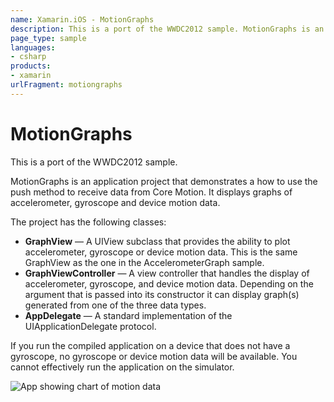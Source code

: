 ```yaml
---
name: Xamarin.iOS - MotionGraphs
description: This is a port of the WWDC2012 sample. MotionGraphs is an application project that demonstrates a how to use the push method to receive data from...
page_type: sample
languages:
- csharp
products:
- xamarin
urlFragment: motiongraphs
---
```

# MotionGraphs

This is a port of the WWDC2012 sample.

MotionGraphs is an application project that demonstrates a how to use
the push method to receive data from Core Motion. It displays graphs
of accelerometer, gyroscope and device motion data.

The project has the following classes:

- **GraphView** — A UIView subclass that provides the ability to plot accelerometer,
gyroscope or device motion data. This is the same GraphView as the
one in the AccelerometerGraph sample.
- **GraphViewController** — A view controller that handles the display of
accelerometer, gyroscope, and device motion data. Depending on the
argument that is passed into its constructor it can display graph(s)
generated from one of the three data types.
- **AppDelegate** — A standard implementation of the UIApplicationDelegate protocol.

If you run the compiled application on a device that does not have a
gyroscope, no gyroscope or device motion data will be available. You
cannot effectively run the application on the simulator.

![App showing chart of motion data](Screenshots/IMG_3177.PNG)
